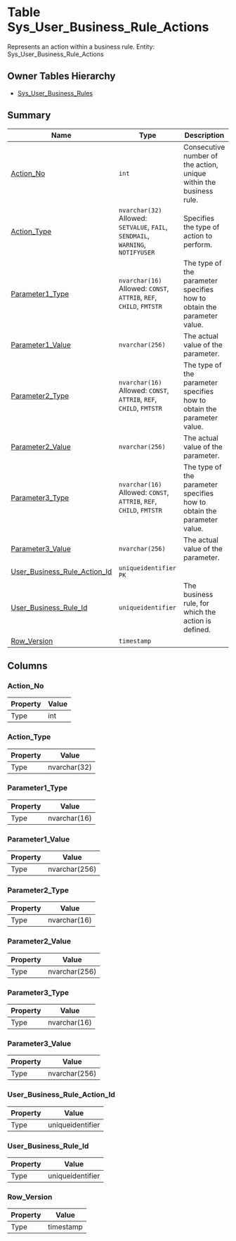# Table Sys_User_Business_Rule_Actions

Represents an action within a business rule. Entity: Sys_User_Business_Rule_Actions

## Owner Tables Hierarchy

* [Sys_User_Business_Rules](Sys_User_Business_Rules.md)

## Summary

| Name | Type | Description |
| - | - | --- |
|[Action_No](#action_no)|`int` |Consecutive number of the action, unique within the business rule.|
|[Action_Type](#action_type)|`nvarchar(32)` Allowed: `SETVALUE`, `FAIL`, `SENDMAIL`, `WARNING`, `NOTIFYUSER`|Specifies the type of action to perform.|
|[Parameter1_Type](#parameter1_type)|`nvarchar(16)` Allowed: `CONST`, `ATTRIB`, `REF`, `CHILD`, `FMTSTR`|The type of the parameter specifies how to obtain the parameter value.|
|[Parameter1_Value](#parameter1_value)|`nvarchar(256)` |The actual value of the parameter.|
|[Parameter2_Type](#parameter2_type)|`nvarchar(16)` Allowed: `CONST`, `ATTRIB`, `REF`, `CHILD`, `FMTSTR`|The type of the parameter specifies how to obtain the parameter value.|
|[Parameter2_Value](#parameter2_value)|`nvarchar(256)` |The actual value of the parameter.|
|[Parameter3_Type](#parameter3_type)|`nvarchar(16)` Allowed: `CONST`, `ATTRIB`, `REF`, `CHILD`, `FMTSTR`|The type of the parameter specifies how to obtain the parameter value.|
|[Parameter3_Value](#parameter3_value)|`nvarchar(256)` |The actual value of the parameter.|
|[User_Business_Rule_Action_Id](#user_business_rule_action_id)|`uniqueidentifier` `PK`||
|[User_Business_Rule_Id](#user_business_rule_id)|`uniqueidentifier` |The business rule, for which the action is defined.|
|[Row_Version](#row_version)|`timestamp` ||

## Columns

### Action_No

| Property | Value |
| - | - |
|Type|int|

### Action_Type

| Property | Value |
| - | - |
|Type|nvarchar(32)|

### Parameter1_Type

| Property | Value |
| - | - |
|Type|nvarchar(16)|

### Parameter1_Value

| Property | Value |
| - | - |
|Type|nvarchar(256)|

### Parameter2_Type

| Property | Value |
| - | - |
|Type|nvarchar(16)|

### Parameter2_Value

| Property | Value |
| - | - |
|Type|nvarchar(256)|

### Parameter3_Type

| Property | Value |
| - | - |
|Type|nvarchar(16)|

### Parameter3_Value

| Property | Value |
| - | - |
|Type|nvarchar(256)|

### User_Business_Rule_Action_Id

| Property | Value |
| - | - |
|Type|uniqueidentifier|

### User_Business_Rule_Id

| Property | Value |
| - | - |
|Type|uniqueidentifier|

### Row_Version

| Property | Value |
| - | - |
|Type|timestamp|


